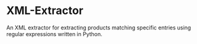 # XML-Extractor
An XML extractor for extracting products matching specific entries using regular expressions written in Python.
